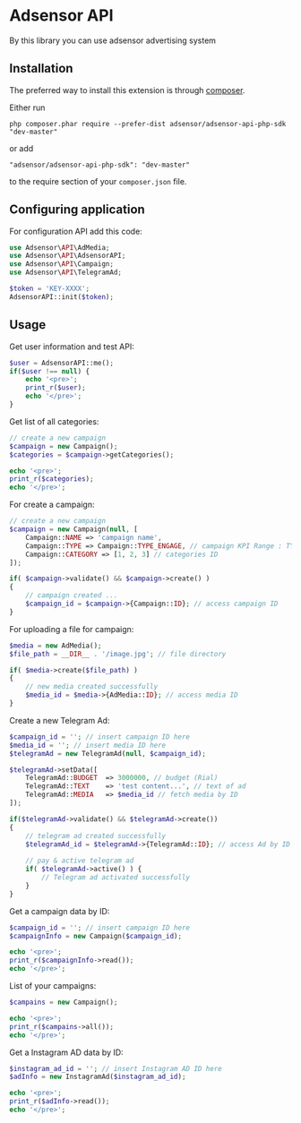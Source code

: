 Adsensor API
==========================================
By this library you can use adsensor advertising system 

Installation
------------

The preferred way to install this extension is through [composer](http://getcomposer.org/download/).

Either run

```
php composer.phar require --prefer-dist adsensor/adsensor-api-php-sdk "dev-master"
```

or add

```
"adsensor/adsensor-api-php-sdk": "dev-master"
```

to the require section of your `composer.json` file.


Configuring application
-----

For configuration API add this code:

```php
use Adsensor\API\AdMedia;
use Adsensor\API\AdsensorAPI;
use Adsensor\API\Campaign;
use Adsensor\API\TelegramAd;

$token = 'KEY-XXXX';
AdsensorAPI::init($token);
```

Usage
-----

Get user information and test API:

```php
$user = AdsensorAPI::me();
if($user !== null) {
    echo '<pre>';
    print_r($user);
    echo '</pre>';
}
```

Get list of all categories:

```php
// create a new campaign
$campaign = new Campaign();
$categories = $campaign->getCategories();

echo '<pre>';
print_r($categories);
echo '</pre>';
```

For create a campaign:

```php
// create a new campaign
$campaign = new Campaign(null, [
    Campaign::NAME => 'campaign name',
    Campaign::TYPE => Campaign::TYPE_ENGAGE, // campaign KPI Range : TYPE_ENGAGE - TYPE_VIRAL - TYPE_BRANDING
    Campaign::CATEGORY => [1, 2, 3] // categories ID
]);

if( $campaign->validate() && $campaign->create() )
{
    // campaign created ...
    $campaign_id = $campaign->{Campaign::ID}; // access campaign ID
}
```

For uploading a file for campaign:

```php
$media = new AdMedia();
$file_path = __DIR__ . '/image.jpg'; // file directory

if( $media->create($file_path) )
{
    // new media created successfully
    $media_id = $media->{AdMedia::ID}; // access media ID
}
```

Create a new Telegram Ad:

```php
$campaign_id = ''; // insert campaign ID here
$media_id = ''; // insert media ID here
$telegramAd = new TelegramAd(null, $campaign_id);

$telegramAd->setData([
    TelegramAd::BUDGET  => 3000000, // budget (Rial)
    TelegramAd::TEXT    => 'test content...', // text of ad
    TelegramAd::MEDIA   => $media_id // fetch media by ID 
]);

if($telegramAd->validate() && $telegramAd->create())
{
    // telegram ad created successfully
    $telegramAd_id = $telegramAd->{TelegramAd::ID}; // access Ad by ID
    
    // pay & active telegram ad
    if( $telegramAd->active() ) {
        // Telegram ad activated successfully
    }
}
```

Get a campaign data by ID:

```php
$campaign_id = ''; // insert campaign ID here
$campaignInfo = new Campaign($campaign_id);

echo '<pre>';
print_r($campaignInfo->read());
echo '</pre>';
```

List of your campaigns:

```php
$campains = new Campaign();

echo '<pre>';
print_r($campains->all());
echo '</pre>';
```

Get a Instagram AD data by ID:

```php
$instagram_ad_id = ''; // insert Instagram AD ID here
$adInfo = new InstagramAd($instagram_ad_id);

echo '<pre>';
print_r($adInfo->read());
echo '</pre>';
```